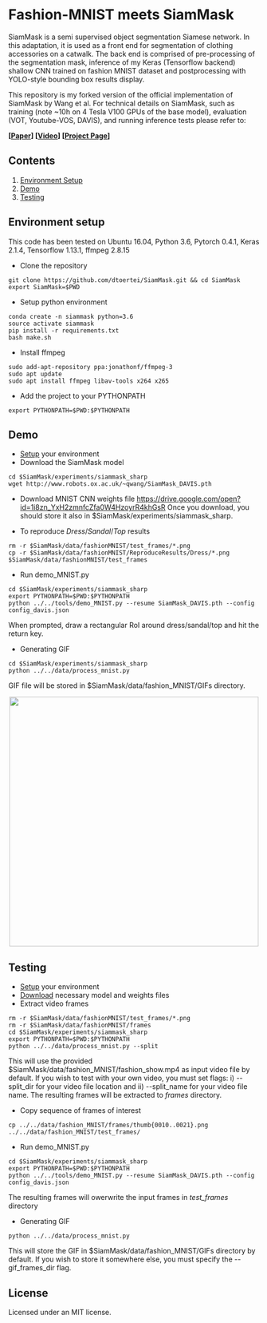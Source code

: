 # Fashion-MNIST meets SiamMask

SiamMask is a semi supervised object segmentation Siamese network. In this adaptation, it is used as a front end for segmentation of clothing accessories on a catwalk. The back end is comprised of pre-processing of the segmentation mask, inference of my Keras (Tensorflow backend) shallow CNN trained on fashion MNIST dataset and postprocessing with YOLO-style bounding box results display. <br />

This repository is my forked version of the official implementation of SiamMask by Wang et al. For technical details on SiamMask, such as training (note ~10h on 4 Tesla V100 GPUs of the base model), evaluation (VOT, Youtube-VOS, DAVIS), and running inference tests please refer to: <br />

**[[Paper](https://arxiv.org/abs/1812.05050)] [[Video](https://youtu.be/I_iOVrcpEBw)] [[Project Page](http://www.robots.ox.ac.uk/~qwang/SiamMask)]** <br />



## Contents
1. [Environment Setup](#environment-setup)
2. [Demo](#demo)
3. [Testing](#testing)


## Environment setup
This code has been tested on Ubuntu 16.04, Python 3.6, Pytorch 0.4.1, Keras 2.1.4, Tensorflow 1.13.1, ffmpeg 2.8.15

- Clone the repository 
```
git clone https://github.com/dtoertei/SiamMask.git && cd SiamMask
export SiamMask=$PWD
```
- Setup python environment
```
conda create -n siammask python=3.6
source activate siammask
pip install -r requirements.txt
bash make.sh
```
- Install ffmpeg
```shell
sudo add-apt-repository ppa:jonathonf/ffmpeg-3
sudo apt update
sudo apt install ffmpeg libav-tools x264 x265
```
- Add the project to your PYTHONPATH
```
export PYTHONPATH=$PWD:$PYTHONPATH
```

## Demo
- [Setup](#environment-setup) your environment
- Download the SiamMask model
```shell
cd $SiamMask/experiments/siammask_sharp
wget http://www.robots.ox.ac.uk/~qwang/SiamMask_DAVIS.pth
```
- Download MNIST CNN weights file
https://drive.google.com/open?id=1i8zn_YxH2zmnfcZfa0W4HzoyrR4khGsR
Once you download, you should store it also in $SiamMask/experiments/siammask_sharp.

- To reproduce *Dress*/*Sandal*/*Top* results
```shell
rm -r $SiamMask/data/fashionMNIST/test_frames/*.png
cp -r $SiamMask/data/fashionMNIST/ReproduceResults/Dress/*.png $SiamMask/data/fashionMNIST/test_frames
```
- Run demo_MNIST.py
```shell
cd $SiamMask/experiments/siammask_sharp
export PYTHONPATH=$PWD:$PYTHONPATH
python ../../tools/demo_MNIST.py --resume SiamMask_DAVIS.pth --config config_davis.json
```
When prompted, draw a rectangular RoI around dress/sandal/top and hit the return key.

- Generating GIF 
```shell
cd $SiamMask/experiments/siammask_sharp
python ../../data/process_mnist.py
```
GIF file will be stored in $SiamMask/data/fashion_MNIST/GIFs directory.

<div align="center">
  <img src="http://www.robots.ox.ac.uk/~qwang/SiamMask/img/SiamMask_demo.gif" width="500px" />
</div>


## Testing
- [Setup](#environment-setup) your environment
- [Download](#demo) necessary model and weights files
- Extract video frames
```shell
rm -r $SiamMask/data/fashionMNIST/test_frames/*.png
rm -r $SiamMask/data/fashionMNIST/frames
cd $SiamMask/experiments/siammask_sharp
export PYTHONPATH=$PWD:$PYTHONPATH
python ../../data/process_mnist.py --split
```
This will use the provided $SiamMask/data/fashion_MNIST/fashion_show.mp4 as input video file by default. If you wish to test with your own video, you must set flags: i) --split_dir for your video file location and ii) --split_name for your video file name.
The resulting frames will be extracted to *frames* directory.

- Copy sequence of frames of interest
```shell
cp ../../data/fashion_MNIST/frames/thumb{0010..0021}.png ../../data/fashion_MNIST/test_frames/
```

- Run demo_MNIST.py 
```shell
cd $SiamMask/experiments/siammask_sharp
export PYTHONPATH=$PWD:$PYTHONPATH
python ../../tools/demo_MNIST.py --resume SiamMask_DAVIS.pth --config config_davis.json
```
The resulting frames will owerwrite the input frames in *test_frames* directory

- Generating GIF
```shell
python ../../data/process_mnist.py
```
This will store the GIF in $SiamMask/data/fashion_MNIST/GIFs directory by default. If you wish to store it somewhere else, you must specify the --gif_frames_dir flag.


## License
Licensed under an MIT license.

